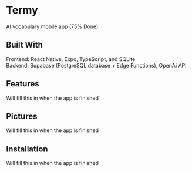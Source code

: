 # Termy
AI vocabulary mobile app (75% Done)

## Built With
Frontend: React Native, Expo, TypeScript, and SQLite<br>
Backend: Supabase (PostgreSQL database + Edge Functions), OpenAi API

## Features
Will fill this in when the app is finished

## Pictures
Will fill this in when the app is finished

## Installation 
Will fill this in when the app is finished

